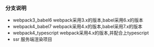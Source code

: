 ### 分支说明
- webpack3_babel6   webpack采用3.x的版本,babel采用6.x的版本
- webpack4_babel7    webpack采用4.x的版本,babel采用7.x的版本
- webpack4_typescript webpack采用4.x的版本,并配合上typescript
- ssr   服务端渲染项目